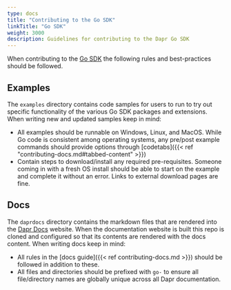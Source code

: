 ```yaml
---
type: docs
title: "Contributing to the Go SDK"
linkTitle: "Go SDK"
weight: 3000
description: Guidelines for contributing to the Dapr Go SDK
---
```


When contributing to the [Go SDK](https://github.com/riza-wartek/go-sdk) the following rules and best-practices should be followed.

## Examples

The `examples` directory contains code samples for users to run to try out specific functionality of the various Go SDK packages and extensions. When writing new and updated samples keep in mind:

- All examples should be runnable on Windows, Linux, and MacOS. While Go code is consistent among operating systems, any pre/post example commands should provide options through [codetabs]({{< ref "contributing-docs.md#tabbed-content" >}})
- Contain steps to download/install any required pre-requisites. Someone coming in with a fresh OS install should be able to start on the example and complete it without an error. Links to external download pages are fine.

## Docs

The `daprdocs` directory contains the markdown files that are rendered into the [Dapr Docs](https://docs.dapr.io) website. When the documentation website is built this repo is cloned and configured so that its contents are rendered with the docs content. When writing docs keep in mind:

   - All rules in the [docs guide]({{< ref contributing-docs.md >}}) should be followed in addition to these.
   - All files and directories should be prefixed with `go-` to ensure all file/directory names are globally unique across all Dapr documentation.
